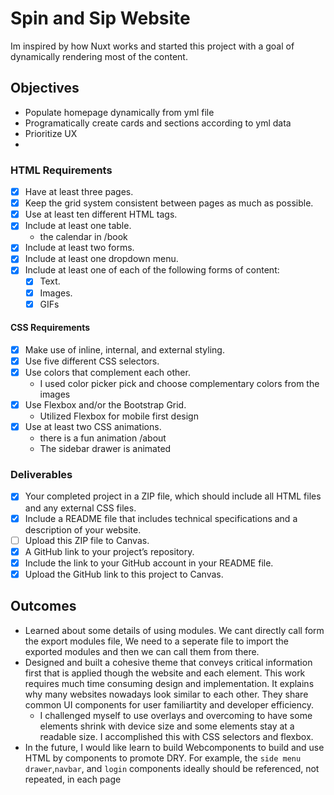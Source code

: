 # Spin and Sip Website
Im inspired by how Nuxt works and started this project with a goal of dynamically rendering most of the content.

## Objectives
- Populate homepage dynamically from yml file
- Programatically create cards and sections according to yml data
- Prioritize UX
- 
### HTML Requirements
- [x] Have at least three pages.
- [x] Keep the grid system consistent between pages as much as possible.
- [x] Use at least ten different HTML tags.
- [x] Include at least one table.
    - the calendar in /book
- [x] Include at least two forms.
- [x] Include at least one dropdown menu.
- [x] Include at least one of each of the following forms of content: 
    - [x] Text.
    - [x] Images.
    - [x] GIFs
#### CSS Requirements
- [x] Make use of inline, internal, and external styling.
- [x] Use five different CSS selectors.
- [x] Use colors that complement each other.
    - I used color picker pick and choose complementary colors from the images
- [x] Use Flexbox and/or the Bootstrap Grid. 
    - Utilized Flexbox  for mobile first design
- [x] Use at least two CSS animations. 
    - there is a fun animation /about 
    - The sidebar drawer is animated

### Deliverables
- [x] Your completed project in a ZIP file, which should include all HTML files and any external CSS files. 
- [x] Include a README file that includes technical specifications and a description of your website.
- [ ] Upload this ZIP file to Canvas.
- [x] A GitHub link to your project’s repository.
- [x] Include the link to your GitHub account in your README file.
- [x] Upload the GitHub link to this project to Canvas.

## Outcomes
- Learned about some details of using modules. We cant directly call form the export modules file, We need to a seperate file to import the exported modules and then we can call them from there. 
- Designed and built a cohesive theme that conveys critical information first that is applied though the website and each element. This work requires much time consuming design and implementation. It explains why many websites nowadays look similar to each other. They share common UI components for user familiartity and developer efficiency.   
    - I challenged myself to use overlays and overcoming to have some elements shrink with device size and some elements stay at a readable size. I accomplished this with CSS selectors and flexbox.  
- In the future, I would like learn to build Webcomponents to build and use HTML by components to promote DRY. For example, the `side menu drawer`,`navbar`, and `login` components ideally should be referenced, not repeated, in each page